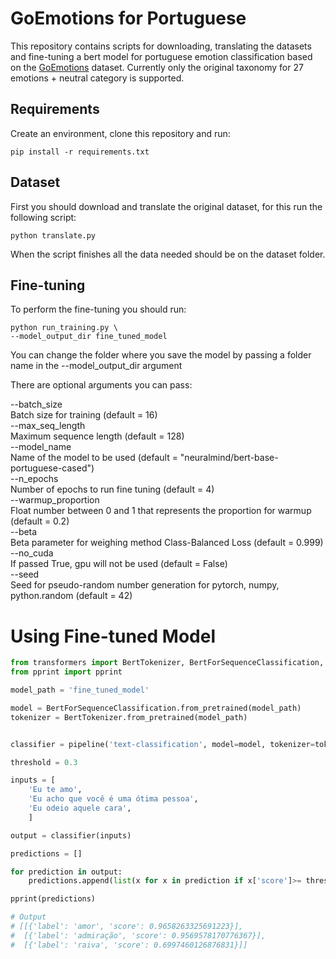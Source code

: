 # GoEmotions for Portuguese

This repository contains scripts for downloading, translating the datasets and fine-tuning a bert model for portuguese
emotion classification based on the [GoEmotions](https://github.com/google-research/google-research/tree/master/goemotions) dataset.
Currently only the original taxonomy for 27 emotions + neutral category is supported.

## Requirements

Create an environment, clone this repository and run:
```
pip install -r requirements.txt
```

## Dataset

First you should download and translate the original dataset, for this run the following script:
```
python translate.py
```
When the script finishes all the data needed should be on the dataset folder.

## Fine-tuning

To perform the fine-tuning you should run:
```
python run_training.py \
--model_output_dir fine_tuned_model
```
You can change the folder where you save the model by passing a folder name in the --model_output_dir argument

There are optional arguments you can pass:

--batch_size\
Batch size for training (default = 16)\
--max_seq_length\
Maximum sequence length (default = 128)\
--model_name\
Name of the model to be used (default = "neuralmind/bert-base-portuguese-cased")\
--n_epochs\
Number of epochs to run fine tuning (default = 4)\
--warmup_proportion\
Float number between 0 and 1 that represents the proportion for warmup (default = 0.2)\
--beta\
Beta parameter for weighing method Class-Balanced Loss (default = 0.999)\
--no_cuda\
If passed True, gpu will not be used (default = False)\
--seed\
Seed for pseudo-random number generation for pytorch, numpy, python.random (default = 42)

# Using Fine-tuned Model
```python
from transformers import BertTokenizer, BertForSequenceClassification, pipeline
from pprint import pprint

model_path = 'fine_tuned_model'

model = BertForSequenceClassification.from_pretrained(model_path)
tokenizer = BertTokenizer.from_pretrained(model_path)


classifier = pipeline('text-classification', model=model, tokenizer=tokenizer, return_all_scores=True)

threshold = 0.3

inputs = [
	'Eu te amo',
	'Eu acho que você é uma ótima pessoa',
	'Eu odeio aquele cara',
	]

output = classifier(inputs)

predictions = []

for prediction in output:
	predictions.append(list(x for x in prediction if x['score']>= threshold))

pprint(predictions)

# Output
# [[{'label': 'amor', 'score': 0.9658263325691223}],
#  [{'label': 'admiração', 'score': 0.9569578170776367}],
#  [{'label': 'raiva', 'score': 0.6997460126876831}]]
```
